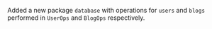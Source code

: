Added a new package `database` with operations for `users` and 
`blogs` performed in `UserOps` and `BlogOps` respectively.